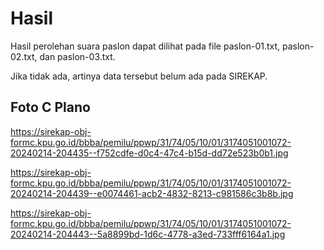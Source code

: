 # Hasil

Hasil perolehan suara paslon dapat dilihat pada file paslon-01.txt, paslon-02.txt, dan paslon-03.txt.

Jika tidak ada, artinya data tersebut belum ada pada SIREKAP.

## Foto C Plano

https://sirekap-obj-formc.kpu.go.id/bbba/pemilu/ppwp/31/74/05/10/01/3174051001072-20240214-204435--f752cdfe-d0c4-47c4-b15d-dd72e523b0b1.jpg

https://sirekap-obj-formc.kpu.go.id/bbba/pemilu/ppwp/31/74/05/10/01/3174051001072-20240214-204439--e0074461-acb2-4832-8213-c981586c3b8b.jpg

https://sirekap-obj-formc.kpu.go.id/bbba/pemilu/ppwp/31/74/05/10/01/3174051001072-20240214-204443--5a8899bd-1d6c-4778-a3ed-733fff6164a1.jpg
